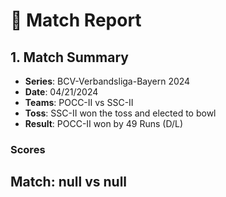# 🏏 Match Report

## 1. Match Summary

- **Series**: BCV-Verbandsliga-Bayern 2024  
- **Date**: 04/21/2024  
- **Teams**: POCC-II vs SSC-II  
- **Toss**: SSC-II won the toss and elected to bowl  
- **Result**: POCC-II won by 49 Runs (D/L)  

### Scores
## Match: null vs null


